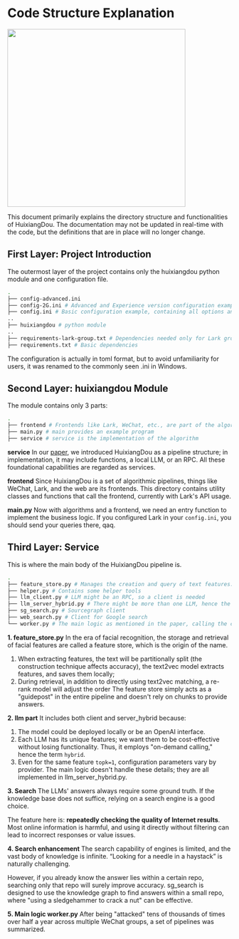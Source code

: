 # Code Structure Explanation

<img src="./figures/huixiangdou.png" width="400">

This document primarily explains the directory structure and functionalities of HuixiangDou. The documentation may not be updated in real-time with the code, but the definitions that are in place will no longer change.

## First Layer: Project Introduction

The outermost layer of the project contains only the huixiangdou python module and one configuration file.

```bash
.
├── config-advanced.ini
├── config-2G.ini # Advanced and Experience version configuration examples, slightly modified `config.ini`
├── config.ini # Basic configuration example, containing all options and parameters of the algorithm
..
├── huixiangdou # python module
..
├── requirements-lark-group.txt # Dependencies needed only for Lark group integration
├── requirements.txt # Basic dependencies
```

The configuration is actually in toml format, but to avoid unfamiliarity for users, it was renamed to the commonly seen .ini in Windows.

## Second Layer: huixiangdou Module

The module contains only 3 parts:

```bash
.
├── frontend # Frontends like Lark, WeChat, etc., are part of the algorithm
├── main.py # main provides an example program
├── service # service is the implementation of the algorithm
```

**service** In our [paper](https://arxiv.org/abs/2401.08772), we introduced HuixiangDou as a pipeline structure; in implementation, it may include functions, a local LLM, or an RPC. All these foundational capabilities are regarded as services.

**frontend** Since HuixiangDou is a set of algorithmic pipelines, things like WeChat, Lark, and the web are its frontends. This directory contains utility classes and functions that call the frontend, currently with Lark's API usage.

**main.py** Now with algorithms and a frontend, we need an entry function to implement the business logic. If you configured Lark in your `config.ini`, you should send your queries there, qaq.

## Third Layer: Service

This is where the main body of the HuixiangDou pipeline is.

```bash
.
├── feature_store.py # Manages the creation and query of text features. In the future, "creation" and "query" will be separated
├── helper.py # Contains some helper tools
├── llm_client.py # LLM might be an RPC, so a client is needed
├── llm_server_hybrid.py # There might be more than one LLM, hence the name hybrid
├── sg_search.py # Sourcegraph client
├── web_search.py # Client for Google search
└── worker.py # The main logic as mentioned in the paper, calling the components above
```

**1. feature_store.py** In the era of facial recognition, the storage and retrieval of facial features are called a feature store, which is the origin of the name.

1. When extracting features, the text will be partitionally split (the construction technique affects accuracy), the text2vec model extracts features, and saves them locally;
2. During retrieval, in addition to directly using text2vec matching, a re-rank model will adjust the order
   The feature store simply acts as a "guidepost" in the entire pipeline and doesn't rely on chunks to provide answers.

**2. llm part** It includes both client and server_hybrid because:

1. The model could be deployed locally or be an OpenAI interface.
2. Each LLM has its unique features; we want them to be cost-effective without losing functionality. Thus, it employs "on-demand calling," hence the term `hybrid`.
3. Even for the same feature `topk=1`, configuration parameters vary by provider. The main logic doesn't handle these details; they are all implemented in llm_server_hybrid.py.

**3. Search** The LLMs' answers always require some ground truth. If the knowledge base does not suffice, relying on a search engine is a good choice.

The feature here is: **repeatedly checking the quality of Internet results**. Most online information is harmful, and using it directly without filtering can lead to incorrect responses or value issues.

**4. Search enhancement** The search capability of engines is limited, and the vast body of knowledge is infinite. “Looking for a needle in a haystack” is naturally challenging.

However, if you already know the answer lies within a certain repo, searching only that repo will surely improve accuracy. sg_search is designed to use the knowledge graph to find answers within a small repo, where "using a sledgehammer to crack a nut" can be effective.

**5. Main logic worker.py** After being "attacked" tens of thousands of times over half a year across multiple WeChat groups, a set of pipelines was summarized.
